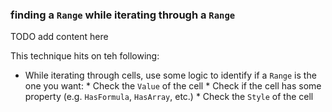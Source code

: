 ### finding a `Range` while iterating through a `Range`

TODO add content here

This technique hits on teh following:

* While iterating through cells, use some logic to identify if a `Range` is the one you want:
      * Check the `Value` of the cell
      * Check if the cell has some property (e.g. `HasFormula`, `HasArray`, etc.)
      * Check the `Style` of the cell

